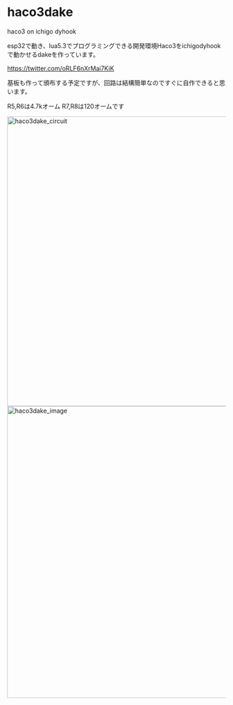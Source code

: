 # haco3dake
haco3 on ichigo dyhook

esp32で動き、lua5.3でプログラミングできる開発環境Haco3をichigodyhookで動かせるdakeを作っています。

https://twitter.com/oRLF6nXrMai7KiK

基板も作って頒布する予定ですが、回路は結構簡単なのですぐに自作できると思います。

R5,R6は4.7kオーム
R7,R8は120オームです

<img width="666" alt="haco3dake_circuit" src="https://github.com/dentaro/haco3dake/assets/77978725/7ce8ede0-fe56-4fcb-b7c6-ffab06beb675">

<img width="671" alt="haco3dake_image" src="https://github.com/dentaro/haco3dake/assets/77978725/30eccf07-4129-436c-832d-f2368a9155dc">


